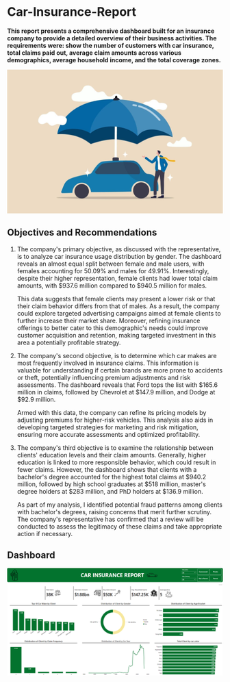 # Car-Insurance-Report
**This report presents a comprehensive dashboard built for an insurance company to provide a detailed overview of their business activities. The requirements were: show the number of customers with car insurance, total claims paid out, average claim amounts across various demographics, average household income, and the total coverage zones.**

![Insurance_report](https://github.com/Herola007/Insurance-Report/blob/main/Insurance_Report_Illustration.jpg?raw=true)

## Objectives and Recommendations
1. The company's primary objective, as discussed with the representative, is to analyze car insurance usage distribution by gender. The dashboard reveals an almost equal split between female and male users, with females accounting for 50.09% and males for 49.91%. Interestingly, despite their higher representation, female clients had lower total claim amounts, with $937.6 million compared to $940.5 million for males.

   This data suggests that female clients may present a lower risk or that their claim behavior differs from that of males. As a result, the company could explore targeted advertising campaigns aimed at female clients to further increase their market share. Moreover, refining insurance offerings to better cater to this demographic's needs could improve customer acquisition and retention, making targeted investment in this area a potentially profitable strategy.


2. The company's second objective, is to determine which car makes are most frequently involved in insurance claims. This information is valuable for understanding if certain brands are more prone to accidents or theft, potentially influencing premium adjustments and risk assessments. The dashboard reveals that Ford tops the list with $165.6 million in claims, followed by Chevrolet at $147.9 million, and Dodge at $92.9 million.

   Armed with this data, the company can refine its pricing models by adjusting premiums for higher-risk vehicles. This analysis also aids in developing targeted strategies for marketing and risk mitigation, ensuring more accurate assessments and optimized profitability.


3. The company's third objective is to examine the relationship between clients' education levels and their claim amounts. Generally, higher education is linked to more responsible behavior, which could result in fewer claims. However, the dashboard shows that clients with a bachelor's degree accounted for the highest total claims at $940.2 million, followed by high school graduates at $518 million, master's degree holders at $283 million, and PhD holders at $136.9 million.

   As part of my analysis, I identified potential fraud patterns among clients with bachelor's degrees, raising concerns that merit further scrutiny. The company's representative has confirmed that a review will be conducted to assess the legitimacy of these claims and take appropriate action if necessary.


## Dashboard
![Dashboard](https://github.com/Herola007/Insurance-Report/blob/main/Car%20Insurance%20Report.png?raw=true)







